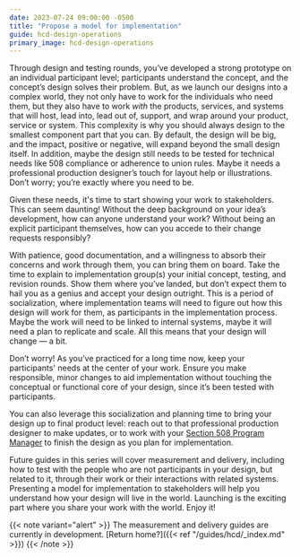 ```yaml
---
date: 2023-07-24 09:00:00 -0500
title: "Propose a model for implementation"
guide: hcd-design-operations
primary_image: hcd-design-operations
---
```


Through design and testing rounds, you’ve developed a strong prototype on an individual participant level; participants understand the concept, and the concept’s design solves their problem. But, as we launch our designs into a complex world, they not only have to work for the individuals who need them, but they also have to work _with_ the products, services, and systems that will host, lead into, lead out of, support, and wrap around your product, service or system. This complexity is why you should always design to the smallest component part that you can. By default, the design will be big, and the impact, positive or negative, will expand beyond the small design itself. In addition, maybe the design still needs to be tested for technical needs like 508 compliance or adherence to union rules. Maybe it needs a professional production designer’s touch for layout help or illustrations. Don’t worry; you’re exactly where you need to be.

Given these needs, it's time to start showing your work to stakeholders. This can seem daunting! Without the deep background on your idea’s development, how can anyone understand your work? Without being an explicit participant themselves, how can you accede to their change requests responsibly?

With patience, good documentation, and a willingness to absorb their concerns and work through them, you can bring them on board. Take the time to explain to implementation group(s) your initial concept, testing, and revision rounds. Show them where you’ve landed, but don’t expect them to hail you as a genius and accept your design outright. This is a period of socialization, where implementation teams will need to figure out how this design will work for them, as participants in the implementation process. Maybe the work will need to be linked to internal systems, maybe it will need a plan to replicate and scale. All this means that your design will change — a bit.

Don’t worry! As you’ve practiced for a long time now, keep your participants' needs at the center of your work. Ensure you make responsible, minor changes to aid implementation without touching the conceptual or functional core of your design, since it’s been tested with participants.

You can also leverage this socialization and planning time to bring your design up to final product level: reach out to that professional production designer to make updates, or to work with your [Section 508 Program Manager](https://www.section508.gov/tools/coordinator-listing/) to finish the design as you plan for implementation. 

Future guides in this series will cover measurement and delivery, including how to test with the people who are not participants in your design, but related to it, through their work or their interactions with related systems. Presenting a model for implementation to stakeholders will help you understand how your design will live in the world. Launching is the exciting part where you share your work with the world. Enjoy it!

{{< note variant="alert" >}}
The measurement and delivery guides are currently in development. [Return home?]({{< ref "/guides/hcd/_index.md" >}})
{{< /note >}}
